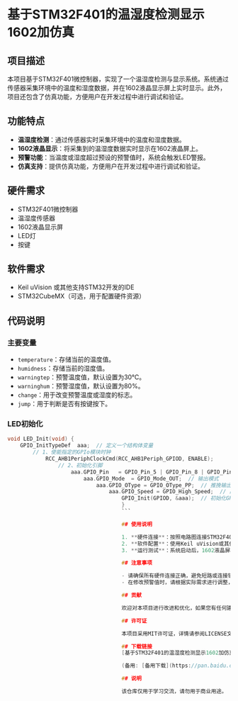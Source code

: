 # 基于STM32F401的温湿度检测显示1602加仿真

## 项目描述

本项目基于STM32F401微控制器，实现了一个温湿度检测与显示系统。系统通过传感器采集环境中的温度和湿度数据，并在1602液晶显示屏上实时显示。此外，项目还包含了仿真功能，方便用户在开发过程中进行调试和验证。

## 功能特点

- **温湿度检测**：通过传感器实时采集环境中的温度和湿度数据。
- **1602液晶显示**：将采集到的温湿度数据实时显示在1602液晶屏上。
- **预警功能**：当温度或湿度超过预设的预警值时，系统会触发LED警报。
- **仿真支持**：提供仿真功能，方便用户在开发过程中进行调试和验证。

## 硬件需求

- STM32F401微控制器
- 温湿度传感器
- 1602液晶显示屏
- LED灯
- 按键

## 软件需求

- Keil uVision 或其他支持STM32开发的IDE
- STM32CubeMX（可选，用于配置硬件资源）

## 代码说明

### 主要变量

- `temperature`：存储当前的温度值。
- `humidness`：存储当前的湿度值。
- `warningtep`：预警温度值，默认设置为30℃。
- `warninghum`：预警湿度值，默认设置为80%。
- `change`：用于改变预警温度或湿度的标志。
- `jump`：用于判断是否有按键按下。

### LED初始化

```c
void LED_Init(void) {
    GPIO_InitTypeDef  aaa;  // 定义一个结构体变量
        // 1、使能指定的GPIo模块时钟
            RCC_AHB1PeriphClockCmd(RCC_AHB1Periph_GPIOD, ENABLE);
                // 2、初始化引脚
                    aaa.GPIO_Pin   = GPIO_Pin_5 | GPIO_Pin_8 | GPIO_Pin_12;  // 引脚号选择
                        aaa.GPIO_Mode  = GPIO_Mode_OUT;  // 输出模式
                            aaa.GPIO_OType = GPIO_OType_PP;  // 推挽输出
                                aaa.GPIO_Speed = GPIO_High_Speed;  // 高速
                                    GPIO_Init(GPIOD, &aaa);  // 初始化GPIO
                                    }
                                    ```

                                    ## 使用说明

                                    1. **硬件连接**：按照电路图连接STM32F401、温湿度传感器、1602液晶显示屏和LED灯。
                                    2. **软件配置**：使用Keil uVision或其他IDE打开项目，编译并下载代码到STM32F401。
                                    3. **运行测试**：系统启动后，1602液晶屏将显示当前的温湿度数据。当温度或湿度超过预警值时，LED灯会亮起。

                                    ## 注意事项

                                    - 请确保所有硬件连接正确，避免短路或连接错误导致设备损坏。
                                    - 在修改预警值时，请根据实际需求进行调整，避免误报警。

                                    ## 贡献

                                    欢迎对本项目进行改进和优化，如果您有任何建议或问题，请提交Issue或Pull Request。

                                    ## 许可证

                                    本项目采用MIT许可证，详情请参阅LICENSE文件。

                                    ## 下载链接
                                    [基于STM32F401的温湿度检测显示1602加仿真](https://pan.quark.cn/s/8edd1e289ba2) 

                                    (备用: [备用下载](https://pan.baidu.com/s/1H9uhBNpaL7NOUaEECPrq6Q?pwd=1234))

                                    ## 说明

                                    该仓库仅用于学习交流，请勿用于商业用途。

